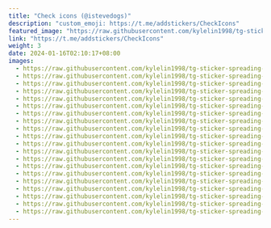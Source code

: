 ```yaml
---
title: "Check icons (@istevedogs)"
description: "custom_emoji: https://t.me/addstickers/CheckIcons"
featured_image: "https://raw.githubusercontent.com/kylelin1998/tg-sticker-spreading-worldwide-images/main/img/5fbf4fd3-ae94-4240-8030-6d7ca1617457.jpg"
link: "https://t.me/addstickers/CheckIcons"
weight: 3
date: 2024-01-16T02:10:17+08:00
images:
  - https://raw.githubusercontent.com/kylelin1998/tg-sticker-spreading-worldwide-images/main/img/5fbf4fd3-ae94-4240-8030-6d7ca1617457.jpg
  - https://raw.githubusercontent.com/kylelin1998/tg-sticker-spreading-worldwide-images/main/img/a87ef050-ae77-4bd7-8eea-6d468ec2883f.jpg
  - https://raw.githubusercontent.com/kylelin1998/tg-sticker-spreading-worldwide-images/main/img/1fc3da2a-7411-44cb-9e42-afbd8d5e37d0.jpg
  - https://raw.githubusercontent.com/kylelin1998/tg-sticker-spreading-worldwide-images/main/img/9de7b3a6-fed0-4611-ad85-30f2ab85a618.jpg
  - https://raw.githubusercontent.com/kylelin1998/tg-sticker-spreading-worldwide-images/main/img/9ff90a16-43eb-43d0-ade3-1b126f5231d5.jpg
  - https://raw.githubusercontent.com/kylelin1998/tg-sticker-spreading-worldwide-images/main/img/a882919e-1480-4a98-8496-e26288ca39e5.jpg
  - https://raw.githubusercontent.com/kylelin1998/tg-sticker-spreading-worldwide-images/main/img/b5524b3a-ee73-4ea6-a413-658c890ff319.jpg
  - https://raw.githubusercontent.com/kylelin1998/tg-sticker-spreading-worldwide-images/main/img/d5bdca3c-bdcf-45b2-a852-42314a70272c.jpg
  - https://raw.githubusercontent.com/kylelin1998/tg-sticker-spreading-worldwide-images/main/img/53d84206-9313-4d96-8254-6733be69e6f7.jpg
  - https://raw.githubusercontent.com/kylelin1998/tg-sticker-spreading-worldwide-images/main/img/edd032a8-cce8-4ff4-b8da-b3ed568f8936.jpg
  - https://raw.githubusercontent.com/kylelin1998/tg-sticker-spreading-worldwide-images/main/img/83026289-39f6-4d7e-a05f-1d143349a1ae.jpg
  - https://raw.githubusercontent.com/kylelin1998/tg-sticker-spreading-worldwide-images/main/img/d57f5f57-ba2f-49bd-aafa-8ab6f9b964fd.jpg
  - https://raw.githubusercontent.com/kylelin1998/tg-sticker-spreading-worldwide-images/main/img/700f6fcb-5d94-4621-b843-8e64fbeb88dc.jpg
  - https://raw.githubusercontent.com/kylelin1998/tg-sticker-spreading-worldwide-images/main/img/3a215c1b-6f77-4276-9a1b-f9ad84b8cf4d.jpg
  - https://raw.githubusercontent.com/kylelin1998/tg-sticker-spreading-worldwide-images/main/img/252d2ded-7b59-4ca9-86b3-11732c5ff879.jpg
  - https://raw.githubusercontent.com/kylelin1998/tg-sticker-spreading-worldwide-images/main/img/25fc8e81-8d8a-4010-af7d-7e4296eb4e01.jpg
  - https://raw.githubusercontent.com/kylelin1998/tg-sticker-spreading-worldwide-images/main/img/8b2157fc-bd2d-4cdf-81af-435729244bfa.jpg
  - https://raw.githubusercontent.com/kylelin1998/tg-sticker-spreading-worldwide-images/main/img/f26c16b5-7c36-4189-8c43-938e80edb90b.jpg
  - https://raw.githubusercontent.com/kylelin1998/tg-sticker-spreading-worldwide-images/main/img/1ec39e4c-9bc8-4526-9246-44177a4cbc7f.jpg
  - https://raw.githubusercontent.com/kylelin1998/tg-sticker-spreading-worldwide-images/main/img/f28a7f64-487f-4e25-b3d4-3dcec01495db.jpg
---
```

